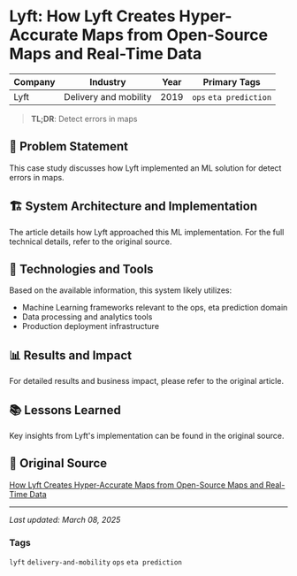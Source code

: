 # Lyft: How Lyft Creates Hyper-Accurate Maps from Open-Source Maps and Real-Time Data

| Company | Industry | Year | Primary Tags | 
|---------|----------|------|--------------|
| Lyft | Delivery and mobility | 2019 | `ops` `eta prediction` |

> **TL;DR**: Detect errors in maps

## 📝 Problem Statement

This case study discusses how Lyft implemented an ML solution for detect errors in maps.

## 🏗️ System Architecture and Implementation

The article details how Lyft approached this ML implementation. For the full technical details, refer to the original source.

## 🔧 Technologies and Tools

Based on the available information, this system likely utilizes:

- Machine Learning frameworks relevant to the ops, eta prediction domain
- Data processing and analytics tools
- Production deployment infrastructure

## 📊 Results and Impact

For detailed results and business impact, please refer to the original article.

## 📚 Lessons Learned

Key insights from Lyft's implementation can be found in the original source.

## 🔗 Original Source

[How Lyft Creates Hyper-Accurate Maps from Open-Source Maps and Real-Time Data](https://eng.lyft.com/how-lyft-creates-hyper-accurate-maps-from-open-source-maps-and-real-time-data-8dcf9abdd46a)

---

*Last updated: March 08, 2025*

### Tags

`lyft` `delivery-and-mobility` `ops` `eta prediction`
